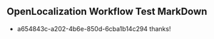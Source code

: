 ## OpenLocalization Workflow Test MarkDown
* a654843c-a202-4b6e-850d-6cba1b14c294 thanks!

<!--HONumber=Sep16_HO1-->


